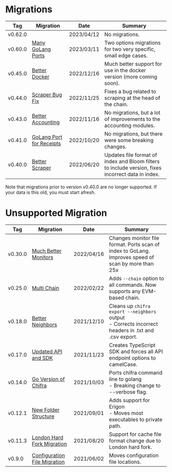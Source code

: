 # Migrations

| Tag     | Migration                                                                                                              | Date       | Summary                                                                                           |
| ------- | ---------------------------------------------------------------------------------------------------------------------- | ---------- | ------------------------------------------------------------------------------------------------- |
| v0.62.0 |                                                                                                                        | 2023/04/12 | No migrations.                                                                                    |
| v0.60.0 | [Many GoLang Ports](https://github.com/TrueBlocks/trueblocks-core/blob/develop/src/other/migrations/README-v0.60.0.md) | 2023/03/11 | Two options migrations for two very specific, small edge cases.                                   |
| v0.45.0 | [Better Docker](https://github.com/TrueBlocks/trueblocks-core/blob/develop/src/other/migrations/README-v0.45.0.md)     | 2022/12/16 | Much better support for use in the docker version (more coming soon).                             |
| v0.44.0 | [Scraper Bug Fix](https://github.com/TrueBlocks/trueblocks-core/blob/develop/src/other/migrations/README-v0.44.0.md)   | 2022/11/25 | Fixes a bug related to scraping at the head of the chain.                                         |
| v0.43.0 | [Better Accounting](https://github.com/TrueBlocks/trueblocks-core/blob/master/CHANGES.md#v0430)                        | 2022/11/16 | No migrations, but a lot of improvements to the accounting modules.                               |
| v0.41.0 | [GoLang Port for Receipts](https://github.com/TrueBlocks/trueblocks-core/blob/master/CHANGES.md#v0410)                 | 2022/10/20 | No migrations, but there were some breaking changes.                                              |
| v0.40.0 | [Better Scraper](https://github.com/TrueBlocks/trueblocks-core/blob/develop/src/other/migrations/README-v0.40.0.md)    | 2022/06/20 | Updates file format of index and Bloom filters to include version, fixes incorrect data in index. |


Note that migrations prior to version v0.40.0 are no longer supported. If your data is this old, you must start afresh.
# Unsupported Migration

| Tag     | Migration                                                                                                                         | Date       | Summary                                                                                                 |
| ------- | --------------------------------------------------------------------------------------------------------------------------------- | ---------- | ------------------------------------------------------------------------------------------------------- |
| v0.30.0 | [Much Better Monitors](https://github.com/TrueBlocks/trueblocks-core/blob/develop/src/other/migrations/README-v0.30.0.md)         | 2022/04/16 | Changes monitor file format. Ports scan of index to GoLang. Improves speed of scan by more than 25x     |
| v0.25.0 | [Multi Chain](https://github.com/TrueBlocks/trueblocks-core/blob/develop/src/other/migrations/README-v0.25.0.md)                  | 2022/02/22 | Adds `--chain` option to all commands. Now supports any EVM-based chain.                                |
| v0.18.0 | [Better Neighbors](https://github.com/TrueBlocks/trueblocks-core/blob/develop/src/other/migrations/README-v0.18.0.md)             | 2021/12/10 | Cleans up `chifra export --neighbors` output<br />- Corrects incorrect headers in .txt and .csv export. |
| v0.17.0 | [Updated API and SDK](https://github.com/TrueBlocks/trueblocks-core/blob/develop/src/other/migrations/README-v0.17.0.md)          | 2021/11/23 | Creates TypeScript SDK and forces all API endpoint options to camelCase.                                |
| v0.14.0 | [Go Version of Chifra](https://github.com/TrueBlocks/trueblocks-core/blob/develop/src/other/migrations/README-v0.14.0.md)         | 2021/10/03 | Ports chifra command line to golang<br />- Breaking change to --verbose flag.                           |
| v0.12.1 | [New Folder Structure](https://github.com/TrueBlocks/trueblocks-core/blob/develop/src/other/migrations/README-v0.12.1.md)         | 2021/09/01 | Adds support for Erigon<br />- Moves most executables to private path.                                  |
| v0.11.3 | [London Hard Fork Migration](https://github.com/TrueBlocks/trueblocks-core/blob/develop/src/other/migrations/README-v0.11.3.md)   | 2021/08/20 | Support for cache file format change due to London hard fork.                                           |
| v0.9.0  | [Configuration File Migration](https://github.com/TrueBlocks/trueblocks-core/blob/develop/src/other/migrations/README-v0.09.0.md) | 2021/06/02 | Moves configuration file locations.                                                                     |
